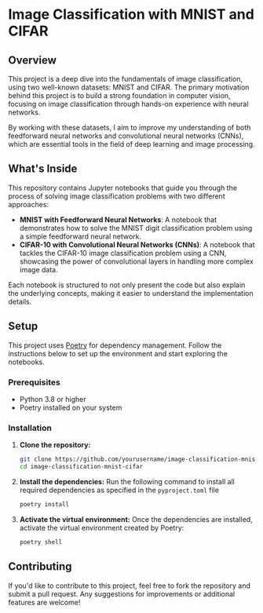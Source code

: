 # Image Classification with MNIST and CIFAR

## Overview

This project is a deep dive into the fundamentals of image classification, using two well-known datasets: MNIST and CIFAR. The primary motivation behind this project is to build a strong foundation in computer vision, focusing on image classification through hands-on experience with neural networks.

By working with these datasets, I aim to improve my understanding of both feedforward neural networks and convolutional neural networks (CNNs), which are essential tools in the field of deep learning and image processing.

## What's Inside

This repository contains Jupyter notebooks that guide you through the process of solving image classification problems with two different approaches:

- **MNIST with Feedforward Neural Networks**: A notebook that demonstrates how to solve the MNIST digit classification problem using a simple feedforward neural network.
- **CIFAR-10 with Convolutional Neural Networks (CNNs)**: A notebook that tackles the CIFAR-10 image classification problem using a CNN, showcasing the power of convolutional layers in handling more complex image data.

Each notebook is structured to not only present the code but also explain the underlying concepts, making it easier to understand the implementation details.

## Setup

This project uses [Poetry](https://python-poetry.org/) for dependency management. Follow the instructions below to set up the environment and start exploring the notebooks.

### Prerequisites

- Python 3.8 or higher
- Poetry installed on your system

### Installation

1. **Clone the repository:**

   ```bash
   git clone https://github.com/yourusername/image-classification-mnist-cifar.git
   cd image-classification-mnist-cifar
   ```

2. **Install the dependencies:**
   Run the following command to install all required dependencies as specified in the `pyproject.toml` file

   ```bash
   poetry install
   ```
   
3. **Activate the virtual environment:**
  Once the dependencies are installed, activate the virtual environment created by Poetry:
   ```bash
   poetry shell
   ```

## Contributing

If you'd like to contribute to this project, feel free to fork the repository and submit a pull request. Any suggestions for improvements or additional features are welcome!


